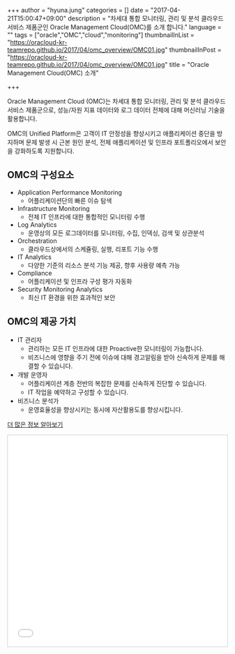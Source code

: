 +++
author = "hyuna.jung"
categories = []
date = "2017-04-21T15:00:47+09:00"
description = "차세대 통합 모니터링, 관리 및 분석 클라우드 서비스 제품군인 Oracle Management Cloud(OMC)를 소개 합니다."
language = ""
tags = ["oracle","OMC","cloud","monitoring"]
thumbnailInList = "https://oracloud-kr-teamrepo.github.io/2017/04/omc_overview/OMC01.jpg"
thumbnailInPost = "https://oracloud-kr-teamrepo.github.io/2017/04/omc_overview/OMC01.jpg"
title = "Oracle Management Cloud(OMC) 소개"

+++

Oracle Management Cloud (OMC)는 차세대 통합 모니터링, 관리 및 분석 클라우드 서비스 제품군으로, 성능/자원 지표 데이터와 로그 데이터 전체에 대해 머신러닝 기술을 활용합니다.

OMC의 Unified Platform은 고객이 IT 안정성을 향상시키고 애플리케이션 중단을 방지하며 문제 발생 시 근본 원인 분석, 전체 애플리케이션 및 인프라 포트폴리오에서 보안을 강화하도록 지원합니다.

## OMC의 구성요소
- Application Performance Monitoring
    + 어플리케이션단의 빠른 이슈 탐색
- Infrastructure Monitoring
    + 전체 IT 인프라에 대한 통합적인 모니터링 수행
- Log Analytics
    + 운영상의 모든 로그데이터를 모니터링, 수집, 인덱싱, 검색 및 상관분석
- Orchestration
    + 클라우드상에서의 스케쥴링, 실행, 리포트 기능 수행
- IT Analytics
    + 다양한 기준의 리소스 분석 기능 제공, 향후 사용량 예측 가능
- Compliance
    + 어플리케이션 및 인프라 구성 평가 자동화
- Security Monitoring Analytics
    + 최신 IT 환경을 위한 효과적인 보안

## OMC의 제공 가치
- IT 관리자
    + 관리하는 모든 IT 인프라에 대한 Proactive한 모니터링이 가능합니다.
    + 비즈니스에 영향을 주기 전에 이슈에 대해 경고알림을 받아 신속하게 문제를 해결할 수 있습니다.
- 개발 운영자
    + 어플리케이션 계층 전반의 복잡한 문제를 신속하게 진단할 수 있습니다.
    + IT 작업을 예약하고 구성할 수 있습니다.
- 비즈니스 분석가
    + 운영효율성을 향상시키는 동시에 자산활용도를 향상시킵니다.


[더 많은 정보 알아보기](https://cloud.oracle.com/management)

<iframe src="//www.slideshare.net/slideshow/embed_code/key/NWaOaLe5stKM03" width="595" height="485" frameborder="0" marginwidth="0" marginheight="0" scrolling="no" style="border:1px solid #CCC; border-width:1px; margin-bottom:5px; max-width: 100%;" allowfullscreen> </iframe> <div style="margin-bottom:5px">
